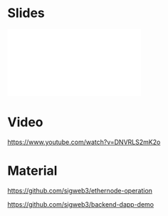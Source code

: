 # Slides
![slide](SigWeb3-training-primer-cryptography.pdf)

# Video
https://www.youtube.com/watch?v=DNVRLS2mK2o

# Material
https://github.com/sigweb3/ethernode-operation

https://github.com/sigweb3/backend-dapp-demo

